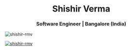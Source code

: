<h1 align="center">Shishir Verma</h1>
<h3 align="center">Software Engineer | Bangalore (India)</h3>

<p align="left"> <img src="https://komarev.com/ghpvc/?username=shishir-rmv&label=Profile%20views&color=0e75b6&style=flat" alt="shishir-rmv" /> </p>

<p align="left"> <a href="https://github.com/ryo-ma/github-profile-trophy"><img src="https://github-profile-trophy.vercel.app/?username=shishir-rmv&theme=oldie&margin-w=15&margin-h=15" alt="shishir-rmv" /></a> </p>
